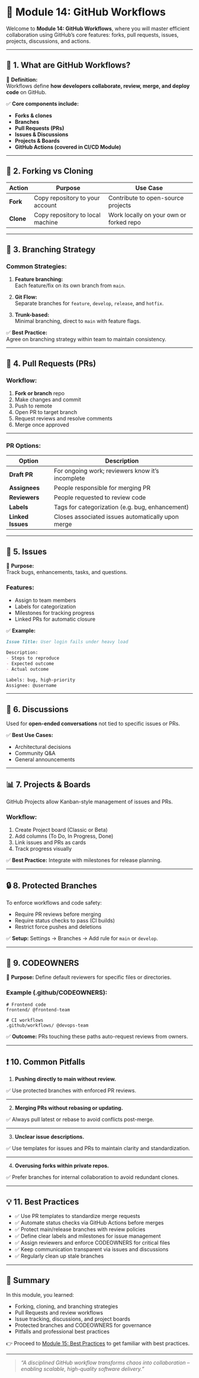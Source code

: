 # 🚀 Module 14: GitHub Workflows

Welcome to **Module 14: GitHub Workflows**, where you will master efficient collaboration using GitHub’s core features: forks, pull requests, issues, projects, discussions, and actions.

---

## 📝 **1. What are GitHub Workflows?**

🔧 **Definition:**  
Workflows define **how developers collaborate, review, merge, and deploy code** on GitHub.

✅ **Core components include:**

- **Forks & clones**
- **Branches**
- **Pull Requests (PRs)**
- **Issues & Discussions**
- **Projects & Boards**
- **GitHub Actions (covered in CI/CD Module)**

---

## 🔄 **2. Forking vs Cloning**

| Action | Purpose | Use Case |
|---|---|---|
| **Fork** | Copy repository to your account | Contribute to open-source projects |
| **Clone** | Copy repository to local machine | Work locally on your own or forked repo |

---

## 🔧 **3. Branching Strategy**

### **Common Strategies:**

1. **Feature branching:**  
Each feature/fix on its own branch from `main`.

2. **Git Flow:**  
Separate branches for `feature`, `develop`, `release`, and `hotfix`.

3. **Trunk-based:**  
Minimal branching, direct to `main` with feature flags.

✅ **Best Practice:**  
Agree on branching strategy within team to maintain consistency.

---

## 🔀 **4. Pull Requests (PRs)**

### **Workflow:**

1. **Fork or branch** repo
2. Make changes and commit
3. Push to remote
4. Open PR to target branch
5. Request reviews and resolve comments
6. Merge once approved

---

### **PR Options:**

| Option | Description |
|---|---|
| **Draft PR** | For ongoing work; reviewers know it’s incomplete |
| **Assignees** | People responsible for merging PR |
| **Reviewers** | People requested to review code |
| **Labels** | Tags for categorization (e.g. bug, enhancement) |
| **Linked Issues** | Closes associated issues automatically upon merge |

---

## 🔧 **5. Issues**

🔧 **Purpose:**  
Track bugs, enhancements, tasks, and questions.

### **Features:**

- Assign to team members  
- Labels for categorization  
- Milestones for tracking progress  
- Linked PRs for automatic closure

✅ **Example:**

```markdown
Issue Title: User login fails under heavy load

Description:
- Steps to reproduce
- Expected outcome
- Actual outcome

Labels: bug, high-priority
Assignee: @username
````

---

## 💬 **6. Discussions**

Used for **open-ended conversations** not tied to specific issues or PRs.

✅ **Best Use Cases:**

* Architectural decisions
* Community Q\&A
* General announcements

---

## 📊 **7. Projects & Boards**

GitHub Projects allow Kanban-style management of issues and PRs.

### **Workflow:**

1. Create Project board (Classic or Beta)
2. Add columns (To Do, In Progress, Done)
3. Link issues and PRs as cards
4. Track progress visually

✅ **Best Practice:** Integrate with milestones for release planning.

---

## 🔒 **8. Protected Branches**

To enforce workflows and code safety:

* Require PR reviews before merging
* Require status checks to pass (CI builds)
* Restrict force pushes and deletions

✅ **Setup:**
Settings → Branches → Add rule for `main` or `develop`.

---

## 📝 **9. CODEOWNERS**

🔧 **Purpose:**
Define default reviewers for specific files or directories.

### **Example (.github/CODEOWNERS):**

```
# Frontend code
frontend/ @frontend-team

# CI workflows
.github/workflows/ @devops-team
```

✅ **Outcome:** PRs touching these paths auto-request reviews from owners.

---

## ❗ **10. Common Pitfalls**

1. **Pushing directly to main without review.**

✅ Use protected branches with enforced PR reviews.

---

2. **Merging PRs without rebasing or updating.**

✅ Always pull latest or rebase to avoid conflicts post-merge.

---

3. **Unclear issue descriptions.**

✅ Use templates for issues and PRs to maintain clarity and standardization.

---

4. **Overusing forks within private repos.**

✅ Prefer branches for internal collaboration to avoid redundant clones.

---

## 💡 **11. Best Practices**

* ✅ Use PR templates to standardize merge requests
* ✅ Automate status checks via GitHub Actions before merges
* ✅ Protect main/release branches with review policies
* ✅ Define clear labels and milestones for issue management
* ✅ Assign reviewers and enforce CODEOWNERS for critical files
* ✅ Keep communication transparent via issues and discussions
* ✅ Regularly clean up stale branches

---

## 🎯 **Summary**

In this module, you learned:

* Forking, cloning, and branching strategies
* Pull Requests and review workflows
* Issue tracking, discussions, and project boards
* Protected branches and CODEOWNERS for governance
* Pitfalls and professional best practices

👉 Proceed to [Module 15: Best Practices](../15_best_practices/README.md) to get familiar with best practices.

---

> *“A disciplined GitHub workflow transforms chaos into collaboration – enabling scalable, high-quality software delivery.”*